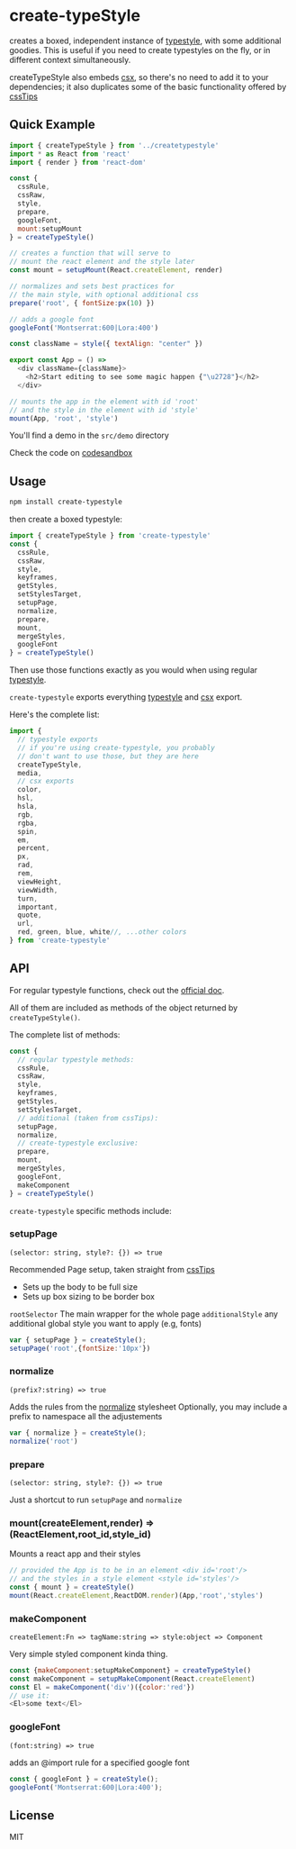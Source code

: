 # create-typeStyle

creates a boxed, independent instance of [typestyle](//github.com/typestyle/typestyle), with some additional goodies. This is useful if you need to create typestyles on the fly, or in different context simultaneously.

createTypeStyle also embeds [csx](//github.com/typestyle/csx/), so there's no need to add it to your dependencies; it also duplicates some of the basic functionality offered by [cssTips](//github.com/typestyle/csstips/)

## Quick Example

```js
import { createTypeStyle } from '../createtypestyle' 
import * as React from 'react'
import { render } from 'react-dom'

const { 
  cssRule, 
  cssRaw,
  style,
  prepare,
  googleFont, 
  mount:setupMount
} = createTypeStyle()

// creates a function that will serve to 
// mount the react element and the style later
const mount = setupMount(React.createElement, render)

// normalizes and sets best practices for
// the main style, with optional additional css
prepare('root', { fontSize:px(10) })

// adds a google font
googleFont('Montserrat:600|Lora:400')

const className = style({ textAlign: "center" })

export const App = () =>
  <div className={className}>
    <h2>Start editing to see some magic happen {"\u2728"}</h2>
  </div>

// mounts the app in the element with id 'root'
// and the style in the element with id 'style'
mount(App, 'root', 'style')

```

You'll find a demo in the `src/demo` directory

Check the code on [codesandbox](https://codesandbox.io/s/pmzol7vnwx)

## Usage

```bash
npm install create-typestyle
```

then create a boxed typestyle:

```js
import { createTypeStyle } from 'create-typestyle'
const { 
  cssRule,
  cssRaw,
  style,
  keyframes,
  getStyles,
  setStylesTarget,
  setupPage,
  normalize,
  prepare,
  mount,
  mergeStyles,
  googleFont
} = createTypeStyle()
```

Then use those functions exactly as you would when using regular [typestyle](//github.com/typestyle/typestyle).

`create-typestyle` exports everything [typestyle](//github.com/typestyle/typestyle) and [csx](//github.com/typestyle/csx/) export.

Here's the complete list:

```js
import {
  // typestyle exports
  // if you're using create-typestyle, you probably
  // don't want to use those, but they are here
  createTypeStyle,
  media,
  // csx exports
  color,
  hsl,
  hsla,
  rgb,
  rgba,
  spin,
  em,
  percent,
  px,
  rad,
  rem,
  viewHeight,
  viewWidth,
  turn,
  important,
  quote,
  url,
  red, green, blue, white//, ...other colors
} from 'create-typestyle'
```

## API

For regular typestyle functions, check out the [official doc](https://typestyle.github.io/).

All of them are included as methods of the object returned by `createTypeStyle()`.

The complete list of methods:

```js
const {
  // regular typestyle methods:
  cssRule,
  cssRaw,
  style,
  keyframes,
  getStyles,
  setStylesTarget,
  // additional (taken from cssTips):
  setupPage,
  normalize,
  // create-typestyle exclusive:
  prepare,
  mount,
  mergeStyles,
  googleFont,
  makeComponent
} = createTypeStyle()
```


`create-typestyle` specific methods include:

### setupPage

`(selector: string, style?: {}) => true`

Recommended Page setup, taken straight from [cssTips](//github.com/typestyle/csstips/)

- Sets up the body to be full size
- Sets up box sizing to be border box

`rootSelector` The main wrapper for the whole page
`additionalStyle` any additional global style you want to apply (e.g, fonts)

```js
var { setupPage } = createStyle();
setupPage('root',{fontSize:'10px'})
```

### normalize

`(prefix?:string) => true`

Adds the rules from the [normalize](https://github.com/necolas/normalize.css) stylesheet
Optionally, you may include a prefix to namespace all the adjustements

```js
var { normalize } = createStyle();
normalize('root')
```

### prepare

`(selector: string, style?: {}) => true`

Just a shortcut to run `setupPage` and `normalize`

### mount(createElement,render) => (ReactElement,root_id,style_id)

Mounts a react app and their styles

```js
// provided the App is to be in an element <div id='root'/>
// and the styles in a style element <style id='styles'/>
const { mount } = createStyle()
mount(React.createElement,ReactDOM.render)(App,'root','styles')
```

### makeComponent

`createElement:Fn => tagName:string => style:object => Component`

Very simple styled component kinda thing.

```js 
const {makeComponent:setupMakeComponent} = createTypeStyle()
const makeComponent = setupMakeComponent(React.createElement)
const El = makeComponent('div')({color:'red'})
// use it:
<El>some text</El>
```

### googleFont

`(font:string) => true`

adds an @import rule for a specified google font

```js
const { googleFont } = createStyle();
googleFont('Montserrat:600|Lora:400');
``` 

## License

MIT
